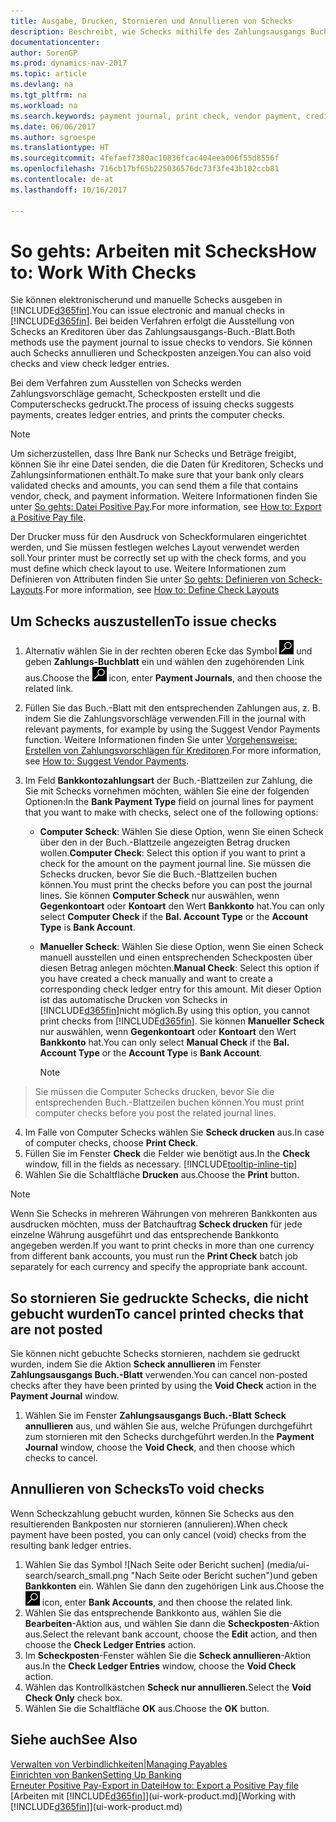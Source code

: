```yaml
---
title: Ausgabe, Drucken, Stornieren und Annullieren von Schecks
description: Beschreibt, wie Schecks mithilfe des Zahlungsausgangs Buch.-Blattes, ausgegeben, gedruckt oder annulliert werden oder wie Check-Sachposten in Dynamics NAV angezeigt werden.
documentationcenter: 
author: SorenGP
ms.prod: dynamics-nav-2017
ms.topic: article
ms.devlang: na
ms.tgt_pltfrm: na
ms.workload: na
ms.search.keywords: payment journal, print check, vendor payment, creditor, debt, balance due, AP
ms.date: 06/06/2017
ms.author: sgroespe
ms.translationtype: HT
ms.sourcegitcommit: 4fefaef7380ac10836fcac404eea006f55d8556f
ms.openlocfilehash: 716cb17bf65b225036576dc73f3fe43b102ccb81
ms.contentlocale: de-at
ms.lasthandoff: 10/16/2017

---
```

# <a name="how-to-work-with-checks"></a><span data-ttu-id="b2876-103">So gehts: Arbeiten mit Schecks</span><span class="sxs-lookup"><span data-stu-id="b2876-103">How to: Work With Checks</span></span>
<span data-ttu-id="b2876-104">Sie können elektronischerund und manuelle Schecks ausgeben in [!INCLUDE[d365fin](includes/d365fin_md.md)].</span><span class="sxs-lookup"><span data-stu-id="b2876-104">You can issue electronic and manual checks in [!INCLUDE[d365fin](includes/d365fin_md.md)].</span></span> <span data-ttu-id="b2876-105">Bei beiden Verfahren erfolgt die Ausstellung von Schecks an Kreditoren über das Zahlungsausgangs-Buch.-Blatt.</span><span class="sxs-lookup"><span data-stu-id="b2876-105">Both methods use the payment journal to issue checks to vendors.</span></span> <span data-ttu-id="b2876-106">Sie können auch Schecks annullieren und Scheckposten anzeigen.</span><span class="sxs-lookup"><span data-stu-id="b2876-106">You can also void checks and view check ledger entries.</span></span>

<span data-ttu-id="b2876-107">Bei dem Verfahren zum Ausstellen von Schecks werden Zahlungsvorschläge gemacht, Scheckposten erstellt und die Computerschecks gedruckt.</span><span class="sxs-lookup"><span data-stu-id="b2876-107">The process of issuing checks suggests payments, creates ledger entries, and prints the computer checks.</span></span>

> [!NOTE]  
>   <span data-ttu-id="b2876-108">Um sicherzustellen, dass Ihre Bank nur Schecks und Beträge freigibt, können Sie ihr eine Datei senden, die die Daten für Kreditoren, Schecks und Zahlungsinformationen enthält.</span><span class="sxs-lookup"><span data-stu-id="b2876-108">To make sure that your bank only clears validated checks and amounts, you can send them a file that contains vendor, check, and payment information.</span></span> <span data-ttu-id="b2876-109">Weitere Informationen finden Sie unter [So gehts: Datei Positive Pay](finance-how-positive-pay.md).</span><span class="sxs-lookup"><span data-stu-id="b2876-109">For more information, see [How to: Export a Positive Pay file](finance-how-positive-pay.md).</span></span>

<span data-ttu-id="b2876-110">Der Drucker muss für den Ausdruck von Scheckformularen eingerichtet werden, und Sie müssen festlegen welches Layout verwendet werden soll.</span><span class="sxs-lookup"><span data-stu-id="b2876-110">Your printer must be correctly set up with the check forms, and you must define which check layout to use.</span></span> <span data-ttu-id="b2876-111">Weitere Informationen zum Definieren von Attributen finden Sie unter [So gehts: Definieren von Scheck-Layouts](finance-how-define-check-layouts.md).</span><span class="sxs-lookup"><span data-stu-id="b2876-111">For more information, see [How to: Define Check Layouts](finance-how-define-check-layouts.md)</span></span>

## <a name="to-issue-checks"></a><span data-ttu-id="b2876-112">Um Schecks auszustellen</span><span class="sxs-lookup"><span data-stu-id="b2876-112">To issue checks</span></span>
1. <span data-ttu-id="b2876-113">Alternativ wählen Sie in der rechten oberen Ecke das Symbol ![Nach Seite oder Bericht suchen](media/ui-search/search_small.png "Nach Seite oder Bericht suchen") und geben **Zahlungs-Buchblatt** ein und wählen den zugehörenden Link aus.</span><span class="sxs-lookup"><span data-stu-id="b2876-113">Choose the ![Search for Page or Report](media/ui-search/search_small.png "Search for Page or Report icon") icon, enter **Payment Journals**, and then choose the related link.</span></span>
2. <span data-ttu-id="b2876-114">Füllen Sie das Buch.-Blatt mit den entsprechenden Zahlungen aus, z. B. indem Sie die Zahlungsvorschläge verwenden.</span><span class="sxs-lookup"><span data-stu-id="b2876-114">Fill in the journal with relevant payments, for example by using the Suggest Vendor Payments function.</span></span> <span data-ttu-id="b2876-115">Weitere Informationen finden Sie unter [Vorgehensweise: Erstellen von Zahlungsvorschlägen für Kreditoren](payables-how-suggest-vendor-payments.md).</span><span class="sxs-lookup"><span data-stu-id="b2876-115">For more information, see [How to: Suggest Vendor Payments](payables-how-suggest-vendor-payments.md).</span></span>
3. <span data-ttu-id="b2876-116">Im Feld **Bankkontozahlungsart** der Buch.-Blattzeilen zur Zahlung, die Sie mit Schecks vornehmen möchten, wählen Sie eine der folgenden Optionen:</span><span class="sxs-lookup"><span data-stu-id="b2876-116">In the **Bank Payment Type** field on journal lines for payment that you want to make with checks, select one of the following options:</span></span>

   * <span data-ttu-id="b2876-117">**Computer Scheck**: Wählen Sie diese Option, wenn Sie einen Scheck über den in der Buch.-Blattzeile angezeigten Betrag drucken wollen.</span><span class="sxs-lookup"><span data-stu-id="b2876-117">**Computer Check**: Select this option if you want to print a check for the amount on the payment journal line.</span></span> <span data-ttu-id="b2876-118">Sie müssen die Schecks drucken, bevor Sie die Buch.-Blattzeilen buchen können.</span><span class="sxs-lookup"><span data-stu-id="b2876-118">You must print the checks before you can post the journal lines.</span></span> <span data-ttu-id="b2876-119">Sie können **Computer Scheck** nur auswählen, wenn **Gegenkontoart** oder **Kontoart** den Wert **Bankkonto** hat.</span><span class="sxs-lookup"><span data-stu-id="b2876-119">You can only select **Computer Check** if the **Bal. Account Type** or the **Account Type** is **Bank Account**.</span></span>
   * <span data-ttu-id="b2876-120">**Manueller Scheck**: Wählen Sie diese Option, wenn Sie einen Scheck manuell ausstellen und einen entsprechenden Scheckposten über diesen Betrag anlegen möchten.</span><span class="sxs-lookup"><span data-stu-id="b2876-120">**Manual Check**: Select this option if you have created a check manually and want to create a corresponding check ledger entry for this amount.</span></span> <span data-ttu-id="b2876-121">Mit dieser Option ist das automatische Drucken von Schecks in [!INCLUDE[d365fin](includes/d365fin_md.md)]nicht möglich.</span><span class="sxs-lookup"><span data-stu-id="b2876-121">By using this option, you cannot print checks from [!INCLUDE[d365fin](includes/d365fin_md.md)].</span></span> <span data-ttu-id="b2876-122">Sie können **Manueller Scheck** nur auswählen, wenn **Gegenkontoart** oder **Kontoart** den Wert **Bankkonto** hat.</span><span class="sxs-lookup"><span data-stu-id="b2876-122">You can only select **Manual Check** if the **Bal. Account Type** or the **Account Type** is **Bank Account**.</span></span>

     > [!NOTE]  
>   <span data-ttu-id="b2876-123">Sie müssen die Computer Schecks drucken, bevor Sie die entsprechenden Buch.-Blattzeilen buchen können.</span><span class="sxs-lookup"><span data-stu-id="b2876-123">You must print computer checks before you post the related journal lines.</span></span>
4. <span data-ttu-id="b2876-124">Im Falle von Computer Schecks wählen Sie **Scheck drucken** aus.</span><span class="sxs-lookup"><span data-stu-id="b2876-124">In case of computer checks, choose **Print Check**.</span></span>
5. <span data-ttu-id="b2876-125">Füllen Sie im Fenster **Check** die Felder wie benötigt aus.</span><span class="sxs-lookup"><span data-stu-id="b2876-125">In the **Check** window, fill in the fields as necessary.</span></span> [!INCLUDE[tooltip-inline-tip](includes/tooltip-inline-tip_md.md)]
6. <span data-ttu-id="b2876-126">Wählen Sie die Schaltfläche **Drucken** aus.</span><span class="sxs-lookup"><span data-stu-id="b2876-126">Choose the **Print** button.</span></span>

> [!NOTE]  
>   <span data-ttu-id="b2876-127">Wenn Sie Schecks in mehreren Währungen von mehreren Bankkonten aus ausdrucken möchten, muss der Batchauftrag **Scheck drucken** für jede einzelne Währung ausgeführt und das entsprechende Bankkonto angegeben werden.</span><span class="sxs-lookup"><span data-stu-id="b2876-127">If you want to print checks in more than one currency from different bank accounts, you must run the **Print Check** batch job separately for each currency and specify the appropriate bank account.</span></span>

## <a name="to-cancel-printed-checks-that-are-not-posted"></a><span data-ttu-id="b2876-128">So stornieren Sie gedruckte Schecks, die nicht gebucht wurden</span><span class="sxs-lookup"><span data-stu-id="b2876-128">To cancel printed checks that are not posted</span></span>
<span data-ttu-id="b2876-129">Sie können nicht gebuchte Schecks stornieren, nachdem sie gedruckt wurden, indem Sie die Aktion **Scheck annullieren** im Fenster **Zahlungsausgangs Buch.-Blatt** verwenden.</span><span class="sxs-lookup"><span data-stu-id="b2876-129">You can cancel non-posted checks after they have been printed by using the **Void Check** action in the **Payment Journal** window.</span></span>

1. <span data-ttu-id="b2876-130">Wählen Sie im Fenster **Zahlungsausgangs Buch.-Blatt** **Scheck annullieren** aus, und wählen Sie aus, welche Prüfungen durchgeführt zum stornieren mit den Schecks durchgeführt werden.</span><span class="sxs-lookup"><span data-stu-id="b2876-130">In the **Payment Journal** window, choose the **Void Check**, and then choose which checks to cancel.</span></span>

## <a name="to-void-checks"></a><span data-ttu-id="b2876-131">Annullieren von Schecks</span><span class="sxs-lookup"><span data-stu-id="b2876-131">To void checks</span></span>
<span data-ttu-id="b2876-132">Wenn Scheckzahlung gebucht wurden, können Sie Schecks aus den resultierenden Bankposten nur stornieren (annulieren).</span><span class="sxs-lookup"><span data-stu-id="b2876-132">When check payment have been posted, you can only cancel (void) checks from the resulting bank ledger entries.</span></span>

1. <span data-ttu-id="b2876-133">Wählen Sie das Symbol ![Nach Seite oder Bericht suchen] (media/ui-search/search_small.png "Nach Seite oder Bericht suchen")und geben **Bankkonten** ein. Wählen Sie dann den zugehörigen Link aus.</span><span class="sxs-lookup"><span data-stu-id="b2876-133">Choose the ![Search for Page or Report](media/ui-search/search_small.png "Search for Page or Report icon") icon, enter **Bank Accounts**, and then choose the related link.</span></span>
2. <span data-ttu-id="b2876-134">Wählen Sie das entsprechende Bankkonto aus, wählen Sie die **Bearbeiten**-Aktion aus, und wählen Sie dann die **Scheckposten**-Aktion aus.</span><span class="sxs-lookup"><span data-stu-id="b2876-134">Select the relevant bank account, choose the **Edit** action, and then choose the **Check Ledger Entries** action.</span></span>
3. <span data-ttu-id="b2876-135">Im **Scheckposten**-Fenster wählen Sie die **Scheck annullieren**-Aktion aus.</span><span class="sxs-lookup"><span data-stu-id="b2876-135">In the **Check Ledger Entries** window, choose the **Void Check** action.</span></span>
4. <span data-ttu-id="b2876-136">Wählen das Kontrollkästchen **Scheck nur annullieren**.</span><span class="sxs-lookup"><span data-stu-id="b2876-136">Select the **Void Check Only** check box.</span></span>
5. <span data-ttu-id="b2876-137">Wählen Sie die Schaltfläche **OK** aus.</span><span class="sxs-lookup"><span data-stu-id="b2876-137">Choose the **OK** button.</span></span>

## <a name="see-also"></a><span data-ttu-id="b2876-138">Siehe auch</span><span class="sxs-lookup"><span data-stu-id="b2876-138">See Also</span></span>
[<span data-ttu-id="b2876-139">Verwalten von Verbindlichkeiten|</span><span class="sxs-lookup"><span data-stu-id="b2876-139">Managing Payables</span></span>](payables-manage-payables.md)  
[<span data-ttu-id="b2876-140">Einrichten von Banken</span><span class="sxs-lookup"><span data-stu-id="b2876-140">Setting Up Banking</span></span>](bank-setup-banking.md)  
[<span data-ttu-id="b2876-141">Erneuter Positive Pay-Export in Datei</span><span class="sxs-lookup"><span data-stu-id="b2876-141">How to: Export a Positive Pay file</span></span>](finance-how-positive-pay.md)  
<span data-ttu-id="b2876-142">[Arbeiten mit [!INCLUDE[d365fin](includes/d365fin_md.md)]](ui-work-product.md)</span><span class="sxs-lookup"><span data-stu-id="b2876-142">[Working with [!INCLUDE[d365fin](includes/d365fin_md.md)]](ui-work-product.md)</span></span>  

